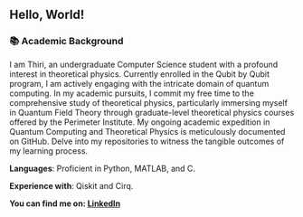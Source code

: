 ## Hello, World!

### 📚 Academic Background

I am Thiri, an undergraduate Computer Science student with a profound interest in theoretical physics. Currently enrolled in the Qubit by Qubit program, I am actively engaging with the intricate domain of quantum computing. In my academic pursuits, I commit my free time to the comprehensive study of theoretical physics, particularly immersing myself in Quantum Field Theory through graduate-level theoretical physics courses offered by the Perimeter Institute. My ongoing academic expedition in Quantum Computing and Theoretical Physics is meticulously documented on GitHub. Delve into my repositories to witness the tangible outcomes of my learning process.

**Languages**: Proficient in Python, MATLAB, and C.

**Experience with**: Qiskit and Cirq.

**You can find me on: [LinkedIn](https://www.linkedin.com/in/thiriyaminhsu/)**

